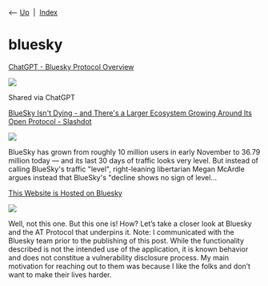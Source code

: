 <div class="nav">

⟵ [Up](index.html)  \|  [Index](index.html)

</div>

# bluesky

<div class="cards">

<div class="card">

<div class="card-title">

[ChatGPT - Bluesky Protocol
Overview](https://chatgpt.com/share/6857267b-c650-8008-9974-9ba583d10832)

</div>

<div class="card-image">

[![](https://cdn.oaistatic.com/assets/chatgpt-share-og-u7j5uyao.webp)](https://chatgpt.com/share/6857267b-c650-8008-9974-9ba583d10832)

</div>

Shared via ChatGPT

</div>

<div class="card">

<div class="card-title">

[BlueSky Isn't Dying - and There's a Larger Ecosystem Growing Around Its
Open Protocol -
Slashdot](https://tech.slashdot.org/story/25/06/21/046247/bluesky-isnt-dying---and-theres-a-larger-ecosystem-growing-around-its-open-protocol?utm_source=feedly1.0mainlinkanon&utm_medium=feed)

</div>

<div class="card-image">

[![](https://a.fsdn.com/sd/topics/social_64.png)](https://tech.slashdot.org/story/25/06/21/046247/bluesky-isnt-dying---and-theres-a-larger-ecosystem-growing-around-its-open-protocol?utm_source=feedly1.0mainlinkanon&utm_medium=feed)

</div>

BlueSky has grown from roughly 10 million users in early November to
36.79 million today — and its last 30 days of traffic looks very level.
But instead of calling BlueSky's traffic "level", right-leaning
libertarian Megan McArdle argues instead that BlueSky's "decline shows
no sign of level...

</div>

<div class="card">

<div class="card-title">

[This Website is Hosted on
Bluesky](https://danielmangum.com/posts/this-website-is-hosted-on-bluesky/)

</div>

<div class="card-image">

[![](https://danielmangum.com/images/twitter-card.png)](https://danielmangum.com/posts/this-website-is-hosted-on-bluesky/)

</div>

Well, not this one. But this one is! How? Let’s take a closer look at
Bluesky and the AT Protocol that underpins it. Note: I communicated with
the Bluesky team prior to the publishing of this post. While the
functionality described is not the intended use of the application, it
is known behavior and does not constitue a vulnerability disclosure
process. My main motivation for reaching out to them was because I like
the folks and don’t want to make their lives harder.

</div>

</div>
